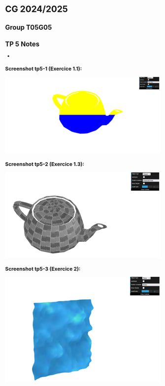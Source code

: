 # CG 2024/2025

## Group T05G05

## TP 5 Notes

- 
### Screenshot tp5-1 (Exercice 1.1):

![Screenshot 1](screenshots/cg-t05g05-tp5-1.png)

### Screenshot tp5-2 (Exercice 1.3):

![Screenshot 2](screenshots/cg-t05g05-tp5-2.png)

### Screenshot tp5-3 (Exercice 2):

![Screenshot 2](screenshots/cg-t05g05-tp5-3.png)
